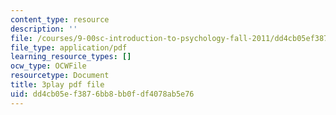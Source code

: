 ```yaml
---
content_type: resource
description: ''
file: /courses/9-00sc-introduction-to-psychology-fall-2011/dd4cb05ef3876bb8bb0fdf4078ab5e76_v4ur5mna060.pdf
file_type: application/pdf
learning_resource_types: []
ocw_type: OCWFile
resourcetype: Document
title: 3play pdf file
uid: dd4cb05e-f387-6bb8-bb0f-df4078ab5e76
---
```

